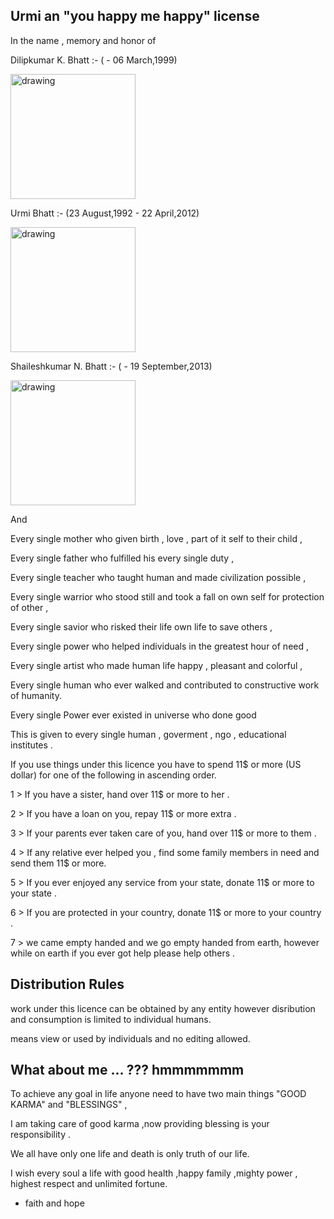 Urmi an "you happy me happy" license
----------------------------------------


In the name , memory and honor of

Dilipkumar K. Bhatt :- ( - 06 March,1999)

<img src="https://user-images.githubusercontent.com/17675389/121989482-d7e9ce00-cdb9-11eb-9b4e-1daf11b4f820.jpeg" alt="drawing" width="200" hight="200"/>

Urmi Bhatt :- (23 August,1992 - 22 April,2012)

<img src="https://user-images.githubusercontent.com/17675389/121990768-f8b32300-cdbb-11eb-8214-a5ed89ae3d63.jpg" alt="drawing" width="200" hight="200"/>


Shaileshkumar N. Bhatt :- ( - 19 September,2013)

<img src="https://user-images.githubusercontent.com/17675389/121991093-99a1de00-cdbc-11eb-8f04-c8d2ccec7e4b.jpeg" alt="drawing" width="200" hight="200"/>

And

Every single mother who given birth , love , part of it self to their child ,

Every single father who fulfilled his every single duty ,

Every single teacher who taught human and made civilization possible ,

Every single warrior who stood still and took a fall on own self for protection of other ,

Every single savior who risked their life own life to save others ,

Every single power who helped individuals in the greatest hour of need ,

Every single artist who made human life happy , pleasant and colorful ,

Every single human who ever walked and contributed to constructive work of humanity.

Every single Power ever existed in universe who done good 


This is given to every single human , goverment , ngo , educational institutes .

If you use things under this licence you have to spend 11$ or more (US dollar) for one of the following in ascending order.


1 > If you have a sister, hand over 11$ or more to her .

2 > If you have a loan on you, repay 11$ or more extra .

3 > If your parents ever taken care of you, hand over 11$ or more to them .

4 > If any relative ever helped you  , find some family members in need and send them 11$ or more.

5 > If you ever enjoyed any service from your state, donate 11$ or more to your state .

6 > If you are protected in your country, donate 11$ or more to your country .

7 > we came empty handed and we go empty handed from earth, however  while on earth if you ever got help please help others .


Distribution Rules
----------------------------------------------------------------------
work under this licence can be obtained by any entity however disribution and consumption is limited to individual humans.

means view or used by individuals and no editing allowed.


What about me ... ??? hmmmmmmm
-----------------------------------

To achieve any goal in life anyone need to have two main things "GOOD KARMA" and "BLESSINGS" ,

I am taking care of good karma ,now providing blessing is your responsibility .

We all have only one life and death is only truth of our life.

I wish every soul a life with good health ,happy family ,mighty power , highest respect and unlimited fortune.

- faith and hope
